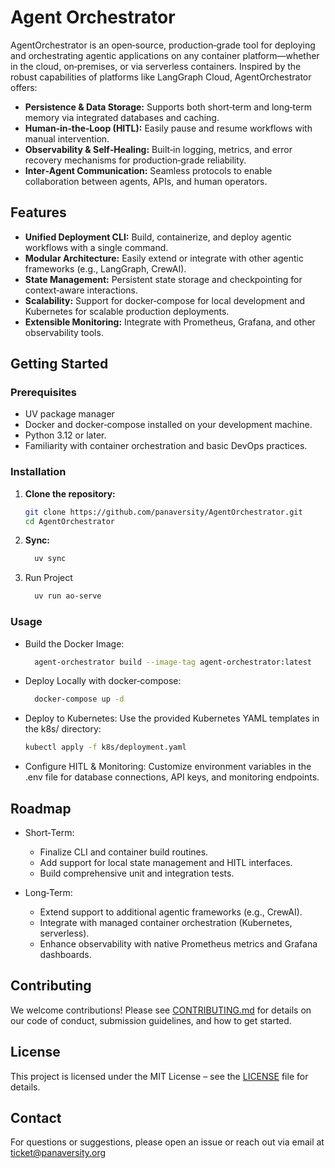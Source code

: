 # Agent Orchestrator

AgentOrchestrator is an open‑source, production‑grade tool for deploying and orchestrating agentic applications on any container platform—whether in the cloud, on‑premises, or via serverless containers. Inspired by the robust capabilities of platforms like LangGraph Cloud, AgentOrchestrator offers:

- **Persistence & Data Storage:** Supports both short‑term and long‑term memory via integrated databases and caching.
- **Human‑in‑the‑Loop (HITL):** Easily pause and resume workflows with manual intervention.
- **Observability & Self‑Healing:** Built‑in logging, metrics, and error recovery mechanisms for production‑grade reliability.
- **Inter‑Agent Communication:** Seamless protocols to enable collaboration between agents, APIs, and human operators.

## Features

- **Unified Deployment CLI:** Build, containerize, and deploy agentic workflows with a single command.
- **Modular Architecture:** Easily extend or integrate with other agentic frameworks (e.g., LangGraph, CrewAI).
- **State Management:** Persistent state storage and checkpointing for context‑aware interactions.
- **Scalability:** Support for docker‑compose for local development and Kubernetes for scalable production deployments.
- **Extensible Monitoring:** Integrate with Prometheus, Grafana, and other observability tools.

## Getting Started

### Prerequisites

- UV package manager 
- Docker and docker‑compose installed on your development machine.
- Python 3.12 or later.
- Familiarity with container orchestration and basic DevOps practices.

### Installation

1. **Clone the repository:**

   ```bash
   git clone https://github.com/panaversity/AgentOrchestrator.git
   cd AgentOrchestrator
   ```

2. **Sync:**

    ```bash
      uv sync
3. Run Project
    ```bash
      uv run ao-serve
    ```
### Usage
- Build the Docker Image:

    ```bash
      agent-orchestrator build --image-tag agent-orchestrator:latest      
    ```

- Deploy Locally with docker‑compose:

    ```bash
      docker-compose up -d
    ```

- Deploy to Kubernetes:
Use the provided Kubernetes YAML templates in the k8s/ directory:

    ```bash
    kubectl apply -f k8s/deployment.yaml
    ```

- Configure HITL & Monitoring:
Customize environment variables in the .env file for database connections, API keys, and monitoring endpoints.

## Roadmap
- Short‑Term:
  - Finalize CLI and container build routines.
  - Add support for local state management and HITL interfaces.
  - Build comprehensive unit and integration tests.

- Long‑Term:
  - Extend support to additional agentic frameworks (e.g., CrewAI).
  - Integrate with managed container orchestration (Kubernetes, serverless).
  - Enhance observability with native Prometheus metrics and Grafana dashboards.

## Contributing
We welcome contributions! Please see [CONTRIBUTING.md](./CONTRIBUTING.md) for details on our code of conduct, submission guidelines, and how to get started.

## License
This project is licensed under the MIT License – see the [LICENSE](./LICENSE) file for details.

## Contact
For questions or suggestions, please open an issue or reach out via email at ticket@panaversity.org

